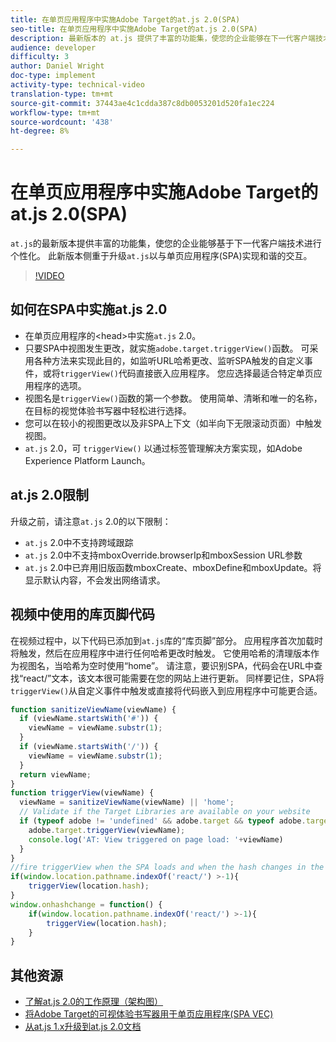 ```yaml
---
title: 在单页应用程序中实施Adobe Target的at.js 2.0(SPA)
seo-title: 在单页应用程序中实施Adobe Target的at.js 2.0(SPA)
description: 最新版本的 at.js 提供了丰富的功能集，使您的企业能够在下一代客户端技术上实现个性化。这个新版本着重升级了 at.js 以与单页应用程序 (SPA) 进行良性的交互。
audience: developer
difficulty: 3
author: Daniel Wright
doc-type: implement
activity-type: technical-video
translation-type: tm+mt
source-git-commit: 37443ae4c1cdda387c8db0053201d520fa1ec224
workflow-type: tm+mt
source-wordcount: '438'
ht-degree: 8%

---
```



# 在单页应用程序中实施Adobe Target的at.js 2.0(SPA)

`at.js`的最新版本提供丰富的功能集，使您的企业能够基于下一代客户端技术进行个性化。 此新版本侧重于升级`at.js`以与单页应用程序(SPA)实现和谐的交互。

>[!VIDEO](https://video.tv.adobe.com/v/26248?quality=12)

## 如何在SPA中实施at.js 2.0

* 在单页应用程序的&lt;head>中实施`at.js` 2.0。
* 只要SPA中视图发生更改，就实施`adobe.target.triggerView()`函数。 可采用各种方法来实现此目的，如监听URL哈希更改、监听SPA触发的自定义事件，或将`triggerView()`代码直接嵌入应用程序。 您应选择最适合特定单页应用程序的选项。
* 视图名是`triggerView()`函数的第一个参数。 使用简单、清晰和唯一的名称，在目标的视觉体验书写器中轻松进行选择。
* 您可以在较小的视图更改以及非SPA上下文（如半向下无限滚动页面）中触发视图。
* `at.js` 2.0，可 `triggerView()` 以通过标签管理解决方案实现，如Adobe Experience Platform Launch。

## at.js 2.0限制

升级之前，请注意`at.js` 2.0的以下限制：

* `at.js` 2.0中不支持跨域跟踪
* `at.js` 2.0中不支持mboxOverride.browserIp和mboxSession URL参数
* `at.js` 2.0中已弃用旧版函数mboxCreate、mboxDefine和mboxUpdate。将显示默认内容，不会发出网络请求。

## 视频中使用的库页脚代码

在视频过程中，以下代码已添加到`at.js`库的“库页脚”部分。 应用程序首次加载时将触发，然后在应用程序中进行任何哈希更改时触发。 它使用哈希的清理版本作为视图名，当哈希为空时使用“home”。 请注意，要识别SPA，代码会在URL中查找“react/”文本，该文本很可能需要在您的网站上进行更新。 同样要记住，SPA将`triggerView()`从自定义事件中触发或直接将代码嵌入到应用程序中可能更合适。

```javascript
function sanitizeViewName(viewName) {
  if (viewName.startsWith('#')) {
    viewName = viewName.substr(1);
  }
  if (viewName.startsWith('/')) {
    viewName = viewName.substr(1);
  }
  return viewName;
}
function triggerView(viewName) {
  viewName = sanitizeViewName(viewName) || 'home';
  // Validate if the Target Libraries are available on your website
  if (typeof adobe != 'undefined' && adobe.target && typeof adobe.target.triggerView === 'function') {
    adobe.target.triggerView(viewName);
    console.log('AT: View triggered on page load: '+viewName)
  }
}
//fire triggerView when the SPA loads and when the hash changes in the SPA
if(window.location.pathname.indexOf('react/') >-1){
    triggerView(location.hash);
}
window.onhashchange = function() {
    if(window.location.pathname.indexOf('react/') >-1){
        triggerView(location.hash);
    }
}
```

## 其他资源

* [了解at.js 2.0的工作原理（架构图）](understanding-how-atjs-20-works.md)
* [将Adobe Target的可视体验书写器用于单页应用程序(SPA VEC)](../experiences/use-the-visual-experience-composer-for-single-page-applications.md)
* [从at.js 1.x升级到at.js 2.0文档](https://docs.adobe.com/content/help/en/target/using/implement-target/client-side/upgrading-from-atjs-1x-to-atjs-20.html)